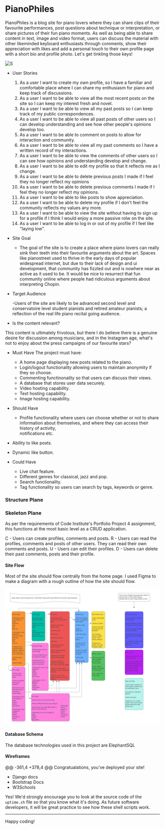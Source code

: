 
# PianoPhiles

PianoPhiles is a blog site for piano lovers where they can share clips of their favourite performances, post questions about technique or interpretation, or share pictures of their fun piano moments. As well as being able to share content in text, image and video format, users can discuss the material with other likeminded keyboard enthusiasts through comments, show their appreciation with likes and add a personal touch to their own profile page with a short bio and profile photo. Let's get tinkling those keys!

![S]()

- User Stories
  1. As a user I want to create my own profile, so I have a familiar and comfortable place where I can share my enthusiasm for piano and keep track of discussions.
  2. As a user I want to be able to view all the most recent posts on the site so I can keep my interest fresh and novel.
  3. As a user I want to be able to view all my past posts so I can keep track of my public correspondences.
  4. As a user I want to be able to view all past posts of other users so I can develop understanding and see how other people's opinions develop too.
  5.  As a user I want to be able to comment on posts to allow for interaction and community.
  6.  As a user I want to be able to view all my past comments so I have a written record of my interactions.
  7.  As a user I want to be able to view the comments of other users so I can see how opinions and understanding develop and change.
  8.  As a user I want to be able to edit my profile so that it reflects me as I change.
  9.  As a user I want to be able to delete previous posts I made if I feel they no longer reflect my opinions
  10. As a user I want to be able to delete previous comments I made if I feel they no longer reflect my opinions.
  11. As a user I want to be able to like posts to show appreciation.
  12. As a user I want to be able to delete my profile if I don't feel the community reflects my values any more.
  13. As a user I want to be able to view the site without having to sign up for a profile if I think I would enjoy a more passive rolw on the site.
  14. As a user I want to be able to log in or out of my profile if I feel like "laying low". 

- Site Goal

  - The goal of the site is to create a place where piano lovers can really sink their teeth into their favourite arguments about the art. Spaces like pianostreet used to thrive in the early days of popular widespread internet, but due to their lack of design and ui development, that community has fizzled out and is nowhere near as active as it used to be. It would be nice to resurrect that fun community online where people had ridiculous arguments about interpreting Chopin.

- Target Audience

  -Users of the site are likely to be advanced second level and conservatoire level student pianists and retired amateur pianists; a reflection of the real life piano recital going audience.


- Is the content relevant?

This content is ultimately frivolous, but there I do believe there is a genuine desire for discussion among musicians, and in the Instagram age, what's not to enjoy about the press campaigns of our favourite stars?

- Must Have
The project must have:
    - A home page displaying new posts related to the piano.
    - Login/logout functionality allowing users to maintain anonymity if they so choose.
    - Commenting functinonality so that users can discuss their views.
    - A database that stores user data securely.
    - Video hosting capability.
    - Text hosting capability.
    - Image hosting capability.

- Should Have

    - Profile functionality where users can choose whether or not to share information about themselves, and where they can access their history of activity,     
    notifications etc.
- Ability to like posts.
- Dynamic like button.

- Could Have
    - Live chat feature.
    - Different genres for classical, jazz and pop.
    - Search functionality.
    - Tag functionality so users can search by tags, keywords or genre.

### Structure Plane


### Skeleton Plane

As per the requirements of Code Institute's Portfolio Project 4 assignment, this functions at the most basic level as a CRUD application.

C - Users can create profiles, comments and posts.
R - Users can read the profiles, comments and posts of other users. They can read their own comments and posts.
U - Users can edit their profiles.
D - Users can delete their past comments, posts and their profile.

#### Site Flow

Most of the site should flow centrally from the home page. I used Figma to make a diagram with a rough outline of how the site should flow.

![Site Flow Diagram](static/assets/img/pianophiles-siteflow.jpg)


#### Database Schema

The database technologies used in this project are ElephantSQL

#### Wireframes
@@ -361,4 +378,4 @@ Congratualations, you've deployed your site!
  - Django docs
  - Bootstrap Docs
  - W3Schools

Yes! We'd strongly encourage you to look at the source code of the `uptime.sh` file so that you know what it's doing. As future software developers, it will be great practice to see how these shell scripts work.

---

Happy coding!
